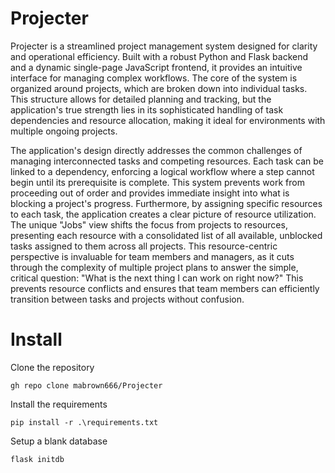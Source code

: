 # Projecter

Projecter is a streamlined project management system designed for clarity and operational efficiency. Built with a robust Python and Flask backend and a dynamic single-page JavaScript frontend, it provides an intuitive interface for managing complex workflows. The core of the system is organized around projects, which are broken down into individual tasks. This structure allows for detailed planning and tracking, but the application's true strength lies in its sophisticated handling of task dependencies and resource allocation, making it ideal for environments with multiple ongoing projects.

The application's design directly addresses the common challenges of managing interconnected tasks and competing resources. Each task can be linked to a dependency, enforcing a logical workflow where a step cannot begin until its prerequisite is complete. This system prevents work from proceeding out of order and provides immediate insight into what is blocking a project's progress. Furthermore, by assigning specific resources to each task, the application creates a clear picture of resource utilization. The unique "Jobs" view shifts the focus from projects to resources, presenting each resource with a consolidated list of all available, unblocked tasks assigned to them across all projects. This resource-centric perspective is invaluable for team members and managers, as it cuts through the complexity of multiple project plans to answer the simple, critical question: "What is the next thing I can work on right now?" This prevents resource conflicts and ensures that team members can efficiently transition between tasks and projects without confusion.

# Install
Clone the repository

	gh repo clone mabrown666/Projecter
	
Install the requirements

    pip install -r .\requirements.txt

Setup a blank database

	flask initdb